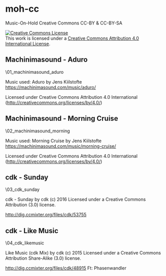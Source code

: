 # moh-cc
Music-On-Hold Creative Commons CC-BY & CC-BY-SA


<a rel="license" href="http://creativecommons.org/licenses/by/4.0/"><img alt="Creative Commons License" style="border-width:0" src="https://i.creativecommons.org/l/by/4.0/88x31.png" /></a><br />This work is licensed under a <a rel="license" href="http://creativecommons.org/licenses/by/4.0/">Creative Commons Attribution 4.0 International License</a>.

## Machinimasound - Aduro

\01_machinimasound_aduro

Music used: Aduro by Jens Kiilstofte https://machinimasound.com/music/aduro/

Licensed under Creative Commons Attribution 4.0 International (http://creativecommons.org/licenses/by/4.0/)


## Machinimasound - Morning Cruise

\02_machinimasound_morning

Music used: Morning Cruise by Jens Kiilstofte https://machinimasound.com/music/morning-cruise/

Licensed under Creative Commons Attribution 4.0 International (http://creativecommons.org/licenses/by/4.0/)


## cdk - Sunday

\03_cdk_sunday

cdk - Sunday by cdk (c) 2016 Licensed under a Creative Commons Attribution (3.0) license. 

http://dig.ccmixter.org/files/cdk/53755 


## cdk - Like Music

\04_cdk_likemusic

Like Music (cdk Mix) by cdk (c) 2015 Licensed under a Creative Commons Attribution Share-Alike  (3.0) license. 

http://dig.ccmixter.org/files/cdk/48915 Ft: Phasenwandler